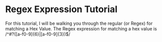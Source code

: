 # Regex Expression Tutorial 

For this tutorial, I will be walking you through the regular (or Regex) for matching a Hex Value. The Regex expression for matching a hex value is /^#?([a-f0-9]{6}|[a-f0-9]{3})$/ 
